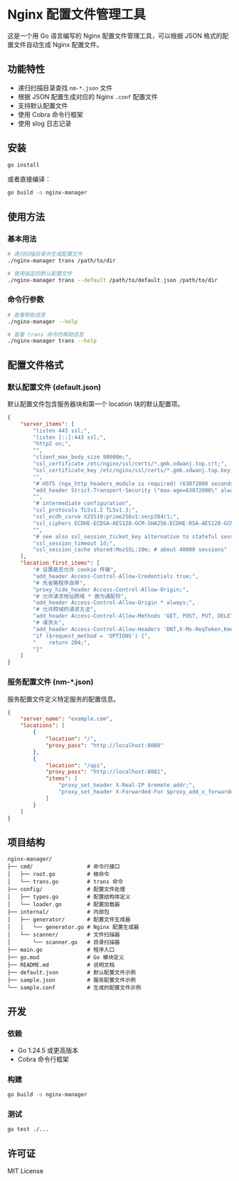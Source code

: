 # Nginx 配置文件管理工具

这是一个用 Go 语言编写的 Nginx 配置文件管理工具，可以根据 JSON 格式的配置文件自动生成 Nginx 配置文件。

## 功能特性

- 递归扫描目录查找 `nm-*.json` 文件
- 根据 JSON 配置生成对应的 Nginx `.conf` 配置文件
- 支持默认配置文件
- 使用 Cobra 命令行框架
- 使用 slog 日志记录

## 安装

```bash
go install
```

或者直接编译：

```bash
go build -o nginx-manager
```

## 使用方法

### 基本用法

```bash
# 递归扫描目录并生成配置文件
./nginx-manager trans /path/to/dir

# 使用指定的默认配置文件
./nginx-manager trans --default /path/to/default.json /path/to/dir
```

### 命令行参数

```bash
# 查看帮助信息
./nginx-manager --help

# 查看 trans 命令的帮助信息
./nginx-manager trans --help
```

## 配置文件格式

### 默认配置文件 (default.json)

默认配置文件包含服务器块和第一个 location 块的默认配置项。

```json
{
    "server_items": [
        "listen 443 ssl;",
        "listen [::]:443 ssl;",
        "http2 on;",
        "",
        "client_max_body_size 90000m;",
        "ssl_certificate /etc/nginx/ssl/certs/*.gmk.xdwanj.top.crt;",
        "ssl_certificate_key /etc/nginx/ssl/certs/*.gmk.xdwanj.top.key;",
        "",
        "# HSTS (ngx_http_headers_module is required) (63072000 seconds)",
        "add_header Strict-Transport-Security \"max-age=63072000\" always;",
        "",
        "# intermediate configuration",
        "ssl_protocols TLSv1.2 TLSv1.3;",
        "ssl_ecdh_curve X25519:prime256v1:secp384r1;",
        "ssl_ciphers ECDHE-ECDSA-AES128-GCM-SHA256:ECDHE-RSA-AES128-GCM-SHA256:ECDHE-ECDSA-AES256-GCM-SHA384:ECDHE-RSA-AES256-GCM-SHA384:ECDHE-ECDSA-CHACHA20-POLY1305:ECDHE-RSA-CHACHA20-POLY1305:AES128-GCM-SHA256:AES256-GCM-SHA384:!aNULL:!eNULL:!EXPORT:!DES:!RC4:!MD5:!PSK;",
        "",
        "# see also ssl_session_ticket_key alternative to stateful session cache",
        "ssl_session_timeout 1d;",
        "ssl_session_cache shared:MozSSL:10m; # about 40000 sessions"
    ],
    "location_first_items": [
        "# 设置是否允许 cookie 传输",
        "add_header Access-Control-Allow-Credentials true;",
        "# 先省略程序自带",
        "proxy_hide_header Access-Control-Allow-Origin;",
        "# 允许请求地址跨域 * 做为通配符",
        "add_header Access-Control-Allow-Origin * always;",
        "# 允许跨域的请求方法",
        "add_header Access-Control-Allow-Methods 'GET, POST, PUT, DELETE, OPTIONS';",
        "# 请求头",
        "add_header Access-Control-Allow-Headers 'DNT,X-Mx-ReqToken,Keep-Alive,User-Agent,X-Requested-With,If-Modified-Since,Cache-Control,Content-Type,Authorization';",
        "if ($request_method = 'OPTIONS') {",
        "    return 204;",
        "}"
    ]
}
```

### 服务配置文件 (nm-*.json)

服务配置文件定义特定服务的配置信息。

```json
{
    "server_name": "example.com",
    "locations": [
        {
            "location": "/",
            "proxy_pass": "http://localhost:8080"
        },
        {
            "location": "/api",
            "proxy_pass": "http://localhost:8081",
            "items": [
                "proxy_set_header X-Real-IP $remote_addr;",
                "proxy_set_header X-Forwarded-For $proxy_add_x_forwarded_for;"
            ]
        }
    ]
}
```

## 项目结构

```
nginx-manager/
├── cmd/                 # 命令行接口
│   ├── root.go          # 根命令
│   └── trans.go         # trans 命令
├── config/              # 配置文件处理
│   ├── types.go         # 配置结构体定义
│   └── loader.go        # 配置加载器
├── internal/            # 内部包
│   ├── generator/       # 配置文件生成器
│   │   └── generator.go # Nginx 配置生成器
│   └── scanner/         # 文件扫描器
│       └── scanner.go   # 目录扫描器
├── main.go              # 程序入口
├── go.mod               # Go 模块定义
├── README.md            # 说明文档
├── default.json         # 默认配置文件示例
├── sample.json          # 服务配置文件示例
└── sample.conf          # 生成的配置文件示例
```

## 开发

### 依赖

- Go 1.24.5 或更高版本
- Cobra 命令行框架

### 构建

```bash
go build -o nginx-manager
```

### 测试

```bash
go test ./...
```

## 许可证

MIT License
